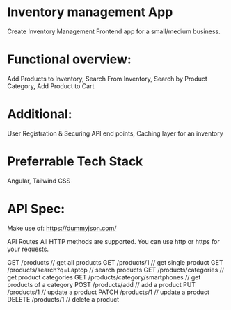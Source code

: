 # Inventory management App

Create Inventory Management Frontend app for a small/medium business.

# Functional overview:
Add Products to Inventory, Search From Inventory, Search by Product Category, Add Product to Cart

# Additional:
User Registration & Securing API end points, Caching layer for an inventory

# Preferrable Tech Stack
Angular, Tailwind CSS

# API Spec:
Make use of: https://dummyjson.com/

API Routes
All HTTP methods are supported. You can use http or https for your requests.

GET	/products	// get all products
GET	/products/1	// get single product
GET	/products/search?q=Laptop	// search products
GET	/products/categories	// get product categories
GET	/products/category/smartphones	// get products of a category
POST	/products/add	// add a product
PUT	/products/1	// update a product
PATCH	/products/1	// update a product
DELETE	/products/1	// delete a product
